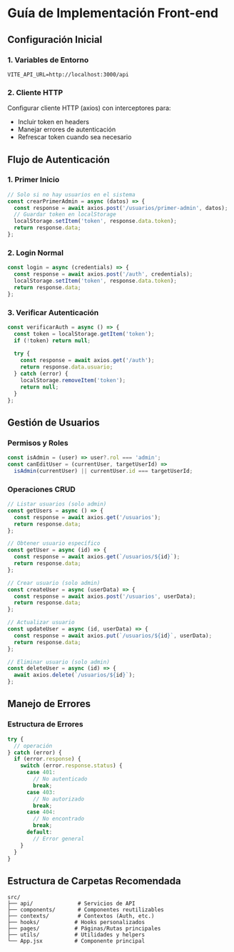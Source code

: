 # Guía de Implementación Front-end

## Configuración Inicial

### 1. Variables de Entorno
```env
VITE_API_URL=http://localhost:3000/api
```

### 2. Cliente HTTP
Configurar cliente HTTP (axios) con interceptores para:
- Incluir token en headers
- Manejar errores de autenticación
- Refrescar token cuando sea necesario

## Flujo de Autenticación

### 1. Primer Inicio
```javascript
// Solo si no hay usuarios en el sistema
const crearPrimerAdmin = async (datos) => {
  const response = await axios.post('/usuarios/primer-admin', datos);
  // Guardar token en localStorage
  localStorage.setItem('token', response.data.token);
  return response.data;
};
```

### 2. Login Normal
```javascript
const login = async (credentials) => {
  const response = await axios.post('/auth', credentials);
  localStorage.setItem('token', response.data.token);
  return response.data;
};
```

### 3. Verificar Autenticación
```javascript
const verificarAuth = async () => {
  const token = localStorage.getItem('token');
  if (!token) return null;
  
  try {
    const response = await axios.get('/auth');
    return response.data.usuario;
  } catch (error) {
    localStorage.removeItem('token');
    return null;
  }
};
```

## Gestión de Usuarios

### Permisos y Roles
```javascript
const isAdmin = (user) => user?.rol === 'admin';
const canEditUser = (currentUser, targetUserId) => 
  isAdmin(currentUser) || currentUser.id === targetUserId;
```

### Operaciones CRUD
```javascript
// Listar usuarios (solo admin)
const getUsers = async () => {
  const response = await axios.get('/usuarios');
  return response.data;
};

// Obtener usuario específico
const getUser = async (id) => {
  const response = await axios.get(`/usuarios/${id}`);
  return response.data;
};

// Crear usuario (solo admin)
const createUser = async (userData) => {
  const response = await axios.post('/usuarios', userData);
  return response.data;
};

// Actualizar usuario
const updateUser = async (id, userData) => {
  const response = await axios.put(`/usuarios/${id}`, userData);
  return response.data;
};

// Eliminar usuario (solo admin)
const deleteUser = async (id) => {
  await axios.delete(`/usuarios/${id}`);
};
```

## Manejo de Errores

### Estructura de Errores
```javascript
try {
  // operación
} catch (error) {
  if (error.response) {
    switch (error.response.status) {
      case 401:
        // No autenticado
        break;
      case 403:
        // No autorizado
        break;
      case 404:
        // No encontrado
        break;
      default:
        // Error general
    }
  }
}
```

## Estructura de Carpetas Recomendada

```
src/
├── api/              # Servicios de API
├── components/       # Componentes reutilizables
├── contexts/         # Contextos (Auth, etc.)
├── hooks/           # Hooks personalizados
├── pages/           # Páginas/Rutas principales
├── utils/           # Utilidades y helpers
└── App.jsx          # Componente principal
```